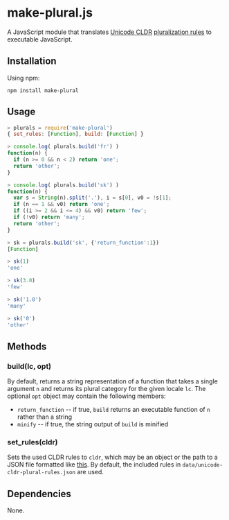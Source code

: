 make-plural.js
==============

A JavaScript module that translates [Unicode CLDR](http://cldr.unicode.org/)
[pluralization rules](http://www.unicode.org/cldr/charts/latest/supplemental/language_plural_rules.html)
to executable JavaScript.


## Installation

Using npm:
```
npm install make-plural
```


## Usage

```js
> plurals = require('make-plural')
{ set_rules: [Function], build: [Function] }

> console.log( plurals.build('fr') )
function(n) {
  if (n >= 0 && n < 2) return 'one';
  return 'other';
}

> console.log( plurals.build('sk') )
function(n) {
  var s = String(n).split('.'), i = s[0], v0 = !s[1];
  if (n == 1 && v0) return 'one';
  if ((i >= 2 && i <= 4) && v0) return 'few';
  if (!v0) return 'many';
  return 'other';
}

> sk = plurals.build('sk', {'return_function':1})
[Function]

> sk(1)
'one'

> sk(3.0)
'few'

> sk('1.0')
'many'

> sk('0')
'other'
```


## Methods

### build(lc, opt)
By default, returns a string representation of a function that takes a single
argument `n` and returns its plural category for the given locale `lc`. The
optional `opt` object may contain the following members:
* `return_function` -- if true, `build` returns an executable function of `n`
  rather than a string
* `minify` -- if true, the string output of `build` is minified

### set_rules(cldr)
Sets the used CLDR rules to `cldr`, which may be an object or the path to a
JSON file formatted like [this](http://www.unicode.org/repos/cldr-aux/json/25/supplemental/plurals.json).
By default, the included rules in `data/unicode-cldr-plural-rules.json` are
used.


## Dependencies

None.
